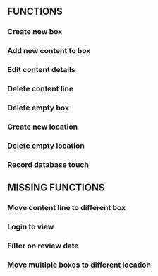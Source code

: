 ## FUNCTIONS
### Create new box
### Add new content to box
### Edit content details
### Delete content line
### Delete empty box
### Create new location
### Delete empty location
### Record database touch




## MISSING FUNCTIONS
### Move content line to different box
### Login to view
### Filter on review date
### Move multiple boxes to different location

